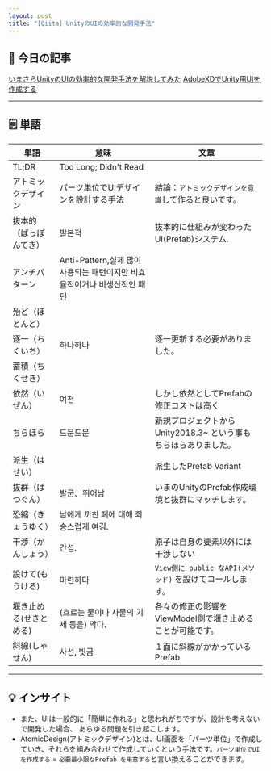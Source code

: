 ```yaml
---
layout: post
title: "[Qiita] UnityのUIの効率的な開発手法"
---
```


## 📖 今日の記事  
[いまさらUnityのUIの効率的な開発手法を解説してみた](https://qiita.com/Cova8bitdot/items/e6e4b4fc36fefd0c575f)
[AdobeXDでUnity用UIを作成する](https://qiita.com/itouh2-i0plus/items/7eaf9a0a562a4573dc1c)

---

## 🗒️ 単語

| 単語           | 意味                                             | 文章                                     |
| ------------ | ---------------------------------------------- | -------------------------------------- |
| TL;DR        | Too Long; Didn't Read                          |                                        |
| アトミックデザイン    | パーツ単位でUIデザインを設計する手法                            | 結論：`アトミックデザインを意識`して作ると良いです。            |
| 抜本的（ばっぽんてき）  | 발본적                                            | 抜本的に仕組みが変わったUI(Prefab)システム.            |
| アンチパターン      | Anti-Pattern,실제 많이 사용되는 패턴이지만 비효율적이거나 비생산적인 패턴 |                                        |
| 殆ど（ほとんど）     |                                                |                                        |
| 逐一（ちくいち）     | 하나하나                                           | 逐一更新する必要がありました。                        |
| 蓄積（ちくせき）     |                                                |                                        |
| 依然（いぜん）      | 여전                                             | しかし依然としてPrefabの修正コストは高く                |
| ちらほら         | 드문드문                                           | 新規プロジェクトからUnity2018.3~ という事もちらほらありました。 |
| 派生（はせい）      |                                                | 派生したPrefab Variant                     |
| 抜群（ばつぐん）     | 발군、뛰어남                                         | いまのUnityのPrefab作成環境と抜群にマッチします。         |
| 恐縮（きょうゆく）    | 남에게 끼친 폐에 대해 죄송스럽게 여김.                         |                                        |
| 干渉（かんしょう）    | 간섭.                                            | 原子は自身の要素以外には干渉しない                      |
| 設けて(もうける)    | 마련하다                                           | `View側に public なAPI(メソッド)` を設けてコールします。 |
| 堰き止める(せきとめる) | (흐르는 물이나 사물의 기세 등을) 막다.                        | 各々の修正の影響をViewModel側で堰き止めることが可能です。      |
| 斜線(しゃせん)     | 사선, 빗금                                         | １面に斜線がかかっているPrefab                     |



---

## 💡 インサイト

- また、UIは一般的に「簡単に作れる」と思われがちですが、設計を考えないで開発した場合、  あらゆる問題を引き起こします。
- AtomicDesign(アトミックデザイン)とは、UI画面を「パーツ単位」で作成していき、それらを組み合わせて作成していくという手法です。`パーツ単位でUIを作成する` = `必要最小限なPrefab を用意する`と言い換えることができます。


